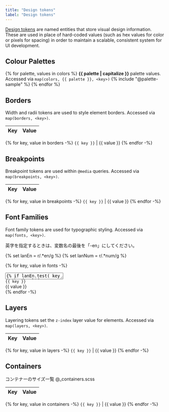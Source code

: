 ```yaml
---
title: "Design tokens"
label: "Design tokens"
---
```

[Design tokens](https://medium.com/eightshapes-llc/25dd82d58421) are named entities that store visual design information. These are used in place of hard-coded values (such as hex values for color or pixels for spacing) in order to maintain a scalable, consistent system for UI development.


## Colour Palettes
{% for palette, values in colors %}
**{{ palette | capitalize }}** palette values. Accessed via `map(colors, {{ palette }}, <key>)`
{% include "@palette-sample" %}
{% endfor %}

## Borders
Width and radii tokens are used to style element borders. Accessed via `map(borders, <key>)`.

Key         | Value
------------|------------
{% for key, value in borders -%}
`{{ key }}` | {{ value }}
{% endfor -%}

## Breakpoints
Breakpoint tokens are used within `@media` queries. Accessed via `map(breakpoints, <key>)`.

Key         | Value
------------|------------
{% for key, value in breakpoints -%}
`{{ key }}` | {{ value }}
{% endfor -%}


## Font Families
Font family tokens are used for typographic styling. Accessed via `map(fonts, <key>)`.

英字を指定するときは、変数名の最後を「-en」にしてください。

{% set lanEn = r/.*en/g %}
{% set lanNum = r/.*num/g %}

{% for key, value in fonts -%}
<div class="pallette-font">
    <div class="pallette-font__preview">
        <textarea style="font: 4em/1 {{ value }}" class="pallette-font__editable" rows="1">{% if lanEn.test( key ) %}Aa{% elif lanNum.test( key ) %}123{% else %}永あ{% endif %}</textarea>
    </div>
    <div class="pallette-font__info">
        <code>{{ key }}</code>
        <div>{{ value }}</div>
    </div>
</div>
{% endfor -%}

## Layers
Layering tokens set the `z-index` layer value for elements. Accessed via `map(layers, <key>)`.

Key         | Value
------------|------------
{% for key, value in layers -%}
`{{ key }}` | {{ value }}
{% endfor -%}


## Containers
コンテナーのサイズ一覧 @_containers.scss

Key         | Value
------------|------------
{% for key, value in containers -%}
`{{ key }}` | {{ value }}
{% endfor -%}